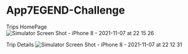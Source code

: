 # App7EGEND-Challenge

Trips HomePage
![Simulator Screen Shot - iPhone 8 - 2021-11-07 at 22 15 26](https://user-images.githubusercontent.com/30797520/140660547-0f9020fb-bea8-407c-b370-21252842d317.png)

Trip Details
![Simulator Screen Shot - iPhone 8 - 2021-11-07 at 22 12 31](https://user-images.githubusercontent.com/30797520/140660528-7f2e05aa-fa39-45c3-95c3-d7d2f51c9e5d.png)
